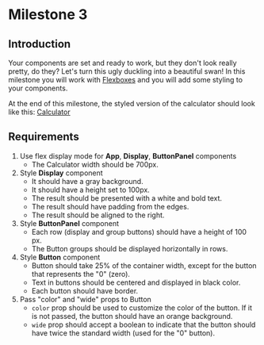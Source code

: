 # Milestone 3

## Introduction
Your components are set and ready to work, but they don't look really pretty, do they? Let's turn this ugly duckling into a beautiful swan! In this milestone you will work with [Flexboxes](https://css-tricks.com/snippets/css/a-guide-to-flexbox/) and you will add some styling to your components.

At the end of this milestone, the styled version of the calculator should look like this: [Calculator](https://github.com/microverseinc/project-react-calculator-solution/blob/master/images/calculator.png)

## Requirements

1. Use flex display mode for **App**, **Display**, **ButtonPanel** components
   - The Calculator width should be 700px.
2. Style **Display** component
   - It should have a gray background.
   - It should have a height set to 100px.
   - The result should be presented with a white and bold text.
   - The result should have padding from the edges.
   - The result should be aligned to the right.
3. Style **ButtonPanel** component
   - Each row (display and group buttons) should have a height of 100 px.
   - The Button groups should be displayed horizontally in rows.
4. Style **Button** component
   - Button should take 25% of the container width, except for the button that represents the "0" (zero).
   - Text in buttons should be centered and displayed in black color.
   - Each button should have border.
5. Pass "color" and "wide" props to Button
   - `color` prop should be used to customize the color of the button. If it is not passed, the button should have an orange background.
   - `wide` prop should accept a boolean to indicate that the button should have twice the standard width (used for the "0" button).
